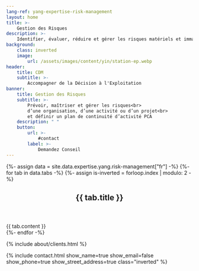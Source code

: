 ```yaml
---
lang-ref: yang-expertise-risk-management
layout: home
title: >-
    Gestion des Risques
description: >-
    Identifier, évaluer, réduire et gérer les risques matériels et immatériels par une approche de type défense en profondeur et une vision duale unique stratégie / risques, c’est la sérénité d’exploitation retrouvée.
background:
    class: inverted
    image:
        url: /assets/images/content/yin/station-ep.webp
header:
    title: CDM
    subtitle: >-
        Accompagner de la Décision à l'Exploitation
banner:
    title: Gestion des Risques
    subtitle: >-
        Prévoir, maîtriser et gérer les risques<br>
        d’une organisation, d’une activité ou d’un projet<br>
        et définir un plan de continuité d’activité PCA
    description: " "
    button:
        url: >-
            #contact
        label: >-
            Demandez Conseil
---
```


{%- assign data = site.data.expertise.yang.risk-management["fr"] -%}
{%- for tab in data.tabs -%}
{%- assign is-inverted = forloop.index | modulo: 2 -%}
<section id="{{ tab.id }}" {% if is-inverted == 0 %}class="inverted"{% endif %}>
    <header class="major">
        <h2>{{ tab.title }}</h2>
    </header>
    {{ tab.content }}
</section>
{%- endfor -%}

{% include about/clients.html %}

{% include contact.html show_name=true show_email=false show_phone=true show_street_address=true class="inverted" %}
